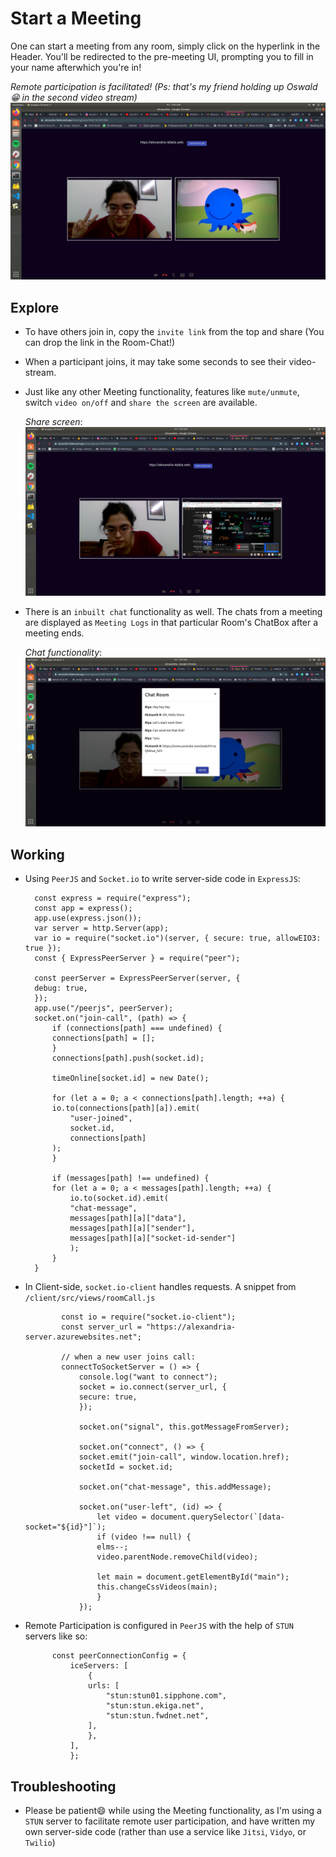 # Start a Meeting

One can start a meeting from any room, simply click on the hyperlink in the Header.
You'll be redirected to the pre-meeting UI, prompting you to fill in your name afterwhich you're in!

_Remote participation is facilitated! (Ps: that's my friend holding up Oswald😁 in the second video stream)_
![meeting](img/meeting-remote.png)

## Explore

- To have others join in, copy the `invite link` from the top and share (You can drop the link in the Room-Chat!)

- When a participant joins, it may take some seconds to see their video-stream.

- Just like any other Meeting functionality, features like `mute/unmute`, switch `video on/off` and `share the screen` are available.

  _Share screen_:
  ![meeting](img/meeting-sharescreen.png)

- There is an `inbuilt chat` functionality as well. The chats from a meeting are displayed as `Meeting Logs` in that particular Room's ChatBox after a meeting ends.

  _Chat functionality_:
  ![meeting](img/meeting-chat.png)

## Working

- Using `PeerJS` and `Socket.io` to write server-side code in `ExpressJS`:

        const express = require("express");
        const app = express();
        app.use(express.json());
        var server = http.Server(app);
        var io = require("socket.io")(server, { secure: true, allowEIO3: true });
        const { ExpressPeerServer } = require("peer");

        const peerServer = ExpressPeerServer(server, {
        debug: true,
        });
        app.use("/peerjs", peerServer);
        socket.on("join-call", (path) => {
            if (connections[path] === undefined) {
            connections[path] = [];
            }
            connections[path].push(socket.id);

            timeOnline[socket.id] = new Date();

            for (let a = 0; a < connections[path].length; ++a) {
            io.to(connections[path][a]).emit(
                "user-joined",
                socket.id,
                connections[path]
            );
            }

            if (messages[path] !== undefined) {
            for (let a = 0; a < messages[path].length; ++a) {
                io.to(socket.id).emit(
                "chat-message",
                messages[path][a]["data"],
                messages[path][a]["sender"],
                messages[path][a]["socket-id-sender"]
                );
            }
        }

- In Client-side, `socket.io-client` handles requests.
  A snippet from `/client/src/views/roomCall.js`

              const io = require("socket.io-client");
              const server_url = "https://alexandria-server.azurewebsites.net";

              // when a new user joins call:
              connectToSocketServer = () => {
                  console.log("want to connect");
                  socket = io.connect(server_url, {
                  secure: true,
                  });

                  socket.on("signal", this.gotMessageFromServer);

                  socket.on("connect", () => {
                  socket.emit("join-call", window.location.href);
                  socketId = socket.id;

                  socket.on("chat-message", this.addMessage);

                  socket.on("user-left", (id) => {
                      let video = document.querySelector(`[data-socket="${id}"]`);
                      if (video !== null) {
                      elms--;
                      video.parentNode.removeChild(video);

                      let main = document.getElementById("main");
                      this.changeCssVideos(main);
                      }
                  });

- Remote Participation is configured in `PeerJS` with the help of `STUN` servers like so:

            const peerConnectionConfig = {
                iceServers: [
                    {
                    urls: [
                        "stun:stun01.sipphone.com",
                        "stun:stun.ekiga.net",
                        "stun:stun.fwdnet.net",
                    ],
                    },
                ],
                };

## Troubleshooting

- Please be patient😄 while using the Meeting functionality, as I'm using a `STUN` server to facilitate remote user participation, and have written my own server-side code (rather than use a service like `Jitsi`, `Vidyo`, or `Twilio`)
